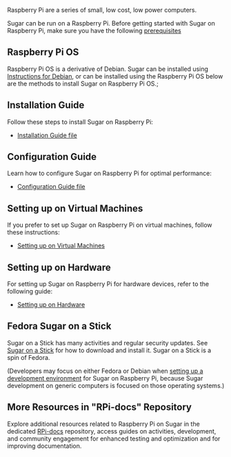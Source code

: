 Raspberry Pi are a series of small, low cost, low power computers.

Sugar can be run on a Raspberry Pi. Before getting started with Sugar on Raspberry Pi, make sure you have the following [prerequisites](https://github.com/sugarlabs/RPi-Docs/blob/main/src/prerequisite.md)

Raspberry Pi OS
---------------

Raspberry Pi OS is a derivative of Debian.  Sugar can be installed using [Instructions for Debian](debian.md), or can be installed using the Raspberry Pi OS below are the methods to install Sugar on Raspberry Pi OS.;


Installation Guide
---------------

Follow these steps to install Sugar on Raspberry Pi:

- [Installation Guide file](https://github.com/sugarlabs/RPi-Docs/blob/main/src/installation.md)

Configuration Guide
---------------

Learn how to configure Sugar on Raspberry Pi for optimal performance:

- [Configuration Guide file](https://github.com/sugarlabs/RPi-Docs/blob/main/src/configuration.md)

Setting up on Virtual Machines
---------------


If you prefer to set up Sugar on Raspberry Pi on virtual machines, follow these instructions:

- [Setting up on Virtual Machines](https://example.com/rpi-docs/virtual-machines-setup.md)

Setting up on Hardware
---------------


For setting up Sugar on Raspberry Pi for hardware devices, refer to the following guide:

- [Setting up on Hardware ](https://github.com/sugarlabs/RPi-Docs/blob/main/src/hardware.md)


Fedora Sugar on a Stick
-----------------------

Sugar on a Stick has many activities and regular security updates. See [Sugar on a Stick](rpi-soas.md) for how to download and install it. Sugar on a Stick is a spin of Fedora.

(Developers may focus on either Fedora or Debian when [setting up a development environment](development-environment.md) for Sugar on Raspberry Pi, because Sugar development on generic computers is focused on those operating systems.)

More Resources in "RPi-docs" Repository
-----------------------

Explore additional resources related to Raspberry Pi on Sugar in the dedicated [RPi-docs](https://github.com/sugarlabs/RPi-Docs) repository, access guides on activities, development, and community engagement for enhanced testing and optimization and for improving documentation.